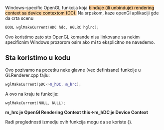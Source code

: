 
Windows-specific OpenGL funkcija koja <mark style="background: #FFB86CA6;">binduje (ili unbinduje) rendering context sa device contextom (DC).</mark>
Na srpskom, kaze openGl aplikaciji gde da crta scenu

```c++
BOOL wglMakeCurrent(HDC hdc, HGLRC hglrc);
```

Ovo koristimo zato sto OpenGL komande nisu linkovane sa nekim specificnim Windows prozorom osim ako mi to eksplicitno ne navedemo.

## Sta koristimo u kodu

Ovo pozivamo na pocetku neke glavne (vec definisane) funkcije u GLRenderer.cpp fajlu:
```c++
wglMakeCurrent(pDC->m_hDC, m_hrc);
```

A ovo na kraju te funkcije:
```c++
wglMakeCurrent(NULL, NULL);
```

**m_hrc je OpenGl Rendering Context**
**this->m_hDC je Device Context**

Radi preglednosti izmedju ovih funkcija mogu da se koriste {}.

